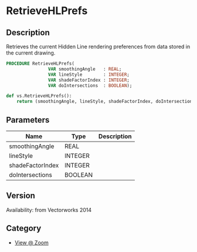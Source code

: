 # RetrieveHLPrefs

## Description
Retrieves the current Hidden Line rendering preferences from data stored in the current drawing.

```pascal
PROCEDURE RetrieveHLPrefs(
				VAR smoothingAngle   : REAL;
				VAR lineStyle        : INTEGER;
				VAR shadeFactorIndex : INTEGER;
				VAR doIntersections  : BOOLEAN);
```

```python
def vs.RetrieveHLPrefs():
    return (smoothingAngle, lineStyle, shadeFactorIndex, doIntersections)
```

## Parameters
|Name|Type|Description|
|---|---|---|
|smoothingAngle|REAL|   |
|lineStyle|INTEGER|   |
|shadeFactorIndex|INTEGER|   |
|doIntersections|BOOLEAN|   |

## Version
Availability: from Vectorworks 2014

## Category
* [View @ Zoom](../Categories/View%20-%20Zoom.md)
